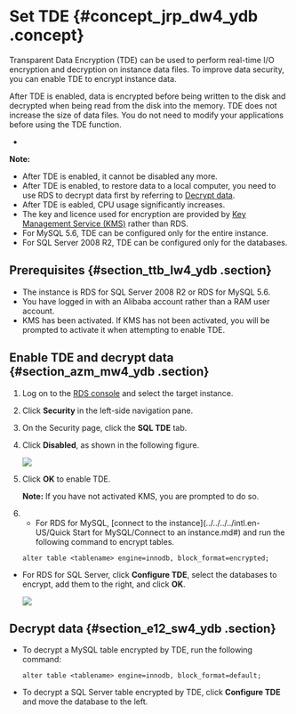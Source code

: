 # Set TDE {#concept_jrp_dw4_ydb .concept}

Transparent Data Encryption \(TDE\) can be used to perform real-time I/O encryption and decryption on instance data files. To improve data security, you can enable TDE to encrypt instance data.

After TDE is enabled, data is encrypted before being written to the disk and decrypted when being read from the disk into the memory. TDE does not increase the size of data files. You do not need to modify your applications before using the TDE function.

-   
**Note:** 

-   After TDE is enabled, it cannot be disabled any more.
-   After TDE is enabled, to restore data to a local computer, you need to use RDS to decrypt data first by referring to [Decrypt data](#section_e12_sw4_ydb).
-   After TDE is eabled, CPU usage significantly increases.
-   The key and licence used for encryption are provided by [Key Management Service \(KMS\)](https://www.alibabacloud.com/help/product/28933.htm) rather than RDS.
-   For MySQL 5.6, TDE can be configured only for the entire instance.
-   For SQL Server 2008 R2, TDE can be configured only for the databases.

## Prerequisites {#section_ttb_lw4_ydb .section}

-   The instance is RDS for SQL Server 2008 R2 or RDS for MySQL 5.6.
-   You have logged in with an Alibaba account rather than a RAM user account.
-   KMS has been activated. If KMS has not been activated, you will be prompted to activate it when attempting to enable TDE.

## Enable TDE and decrypt data {#section_azm_mw4_ydb .section}

1.  Log on to the [RDS console](https://rds.console.aliyun.com/) and select the target instance.
2.  Click **Security** in the left-side navigation pane.
3.  On the Security page, click the **SQL TDE** tab.
4.  Click **Disabled**, as shown in the following figure.

    ![](http://static-aliyun-doc.oss-cn-hangzhou.aliyuncs.com/assets/img/7950/15566151284151_en-US.png)

5.  Click **OK** to enable TDE.

    **Note:** If you have not activated KMS, you are prompted to do so.

6.  -   For RDS for MySQL, [connect to the instance](../../../../intl.en-US/Quick Start for MySQL/Connect to an instance.md#) and run the following command to encrypt tables.

    ``` {#codeblock_pjp_77w_ee7}
    alter table <tablename> engine=innodb, block_format=encrypted;
    ```

-   For RDS for SQL Server, click **Configure TDE**, select the databases to encrypt, add them to the right, and click **OK**.

    ![](http://static-aliyun-doc.oss-cn-hangzhou.aliyuncs.com/assets/img/7950/155661512842085_en-US.png)


## Decrypt data {#section_e12_sw4_ydb .section}

-   To decrypt a MySQL table encrypted by TDE, run the following command:

    ```
    alter table <tablename> engine=innodb, block_format=default;
    ```

-   To decrypt a SQL Server table encrypted by TDE, click **Configure TDE** and move the database to the left.

